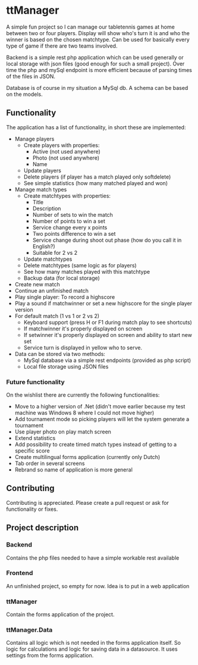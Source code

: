 # ttManager

A simple fun project so I can manage our tabletennis games at home between two or four players. Display will show who's turn it is and who the winner is based on the chosen matchtype. Can be used for basically every type of game if there are two teams involved.

Backend is a simple rest php application which can be used generally or local storage with json files (good enough for such a small project). Over time the php and mySql endpoint is more efficient because of parsing times of the files in JSON. 

Database is of course in my situation a MySql db. A schema can be based on the models.

## Functionality
The application has a list of functionality, in short these are implemented:
- Manage players
  - Create players with properties:
    -  Active (not used anywhere)
    -  Photo (not used anywhere)
    -  Name
  - Update players
  - Delete players (if player has a match played only softdelete)
  - See simple statistics (how many matched played and won)
- Manage match types
  - Create matchtypes with properties:
    - Title
    - Description
    - Number of sets to win the match
    - Number of points to win a set
    - Service change every x points
    - Two points difference to win a set
    - Service change during shoot out phase (how do you call it in English?)
    - Suitable for 2 vs 2
  - Update matchtypes
  - Delete matchtypes (same logic as for players)
  - See how many matches played with this matchtype
  - Backup data (for local storage)
- Create new match
- Continue an unfinished match
- Play single player: To record a highscore
- Play a sound if matchwinner or set a new highscore for the single player version
- For default match (1 vs 1 or 2 vs 2)
  - Keyboard support (press H or F1 during match play to see shortcuts)
  - If matchwinner it's properly displayed on screen
  - If setwinner it's properly displayed on screen and ability to start new set
  - Service turn is displayed in yellow who to serve.
- Data can be stored via two methods:
  - MySql database via a simple rest endpoints (provided as php script)
  - Local file storage using JSON files 

### Future functionality
On the wishlist there are currently the following functionalities:
- Move to a higher version of .Net (didn't move earlier because my test machine was Windows 8 where I could not move higher)
- Add tournament mode so picking players will let the system generate a tournament
- Use player photo on play match screen
- Extend statistics
- Add possibility to create timed match types instead of getting to a specific score
- Create multilingual forms application (currently only Dutch)
- Tab order in several screens
- Rebrand so name of application is more general

## Contributing
Contributing is appreciated. Please create a pull request or ask for functionality or fixes.

## Project description

### Backend
Contains the php files needed to have a simple workable rest available

### Frontend
An unfinished project, so empty for now. Idea is to put in a web application

### ttManager
Contain the forms application of the project.

### ttManager.Data
Contains all logic which is not needed in the forms application itself. So logic for calculations and logic for saving data in a datasource. It uses settings from the forms application.
